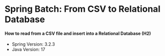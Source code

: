 # Spring Batch: From CSV to Relational Database
#### How to read from a CSV file and insert into a Relational Database (H2)

- Spring Version: 3.2.3
- Java Version: 17


